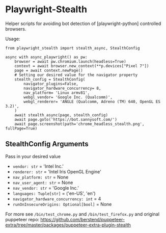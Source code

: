 # Playwright-Stealth

Helper scripts for avoiding bot detection of [playwright-python] controlled browsers.

Usage:
```
from playwright_stealth import stealth_async, StealthConfig

async with async_playwright() as pw:
    browser = await pw.chromium.launch(headless=True)
    context = await browser.new_context(**p.devices["Pixel 7"])
    page = await context.newPage()
    # Setting our desired value for the navigator property
    stealth_config = StealthConfig(
        navigator_plugins=False,
        navigator_hardware_concurrency= 8,
        nav_platform= 'Linux armv81',
        webgl_vendor= 'Google Inc. (Qualcomm)',
        webgl_renderer= 'ANGLE (Qualcomm, Adreno (TM) 640, OpenGL ES 3.2)',
    )
    await stealth_async(page, stealth_config)
    await page.goto('https://bot.sannysoft.com/')
    await page.screenshot(path='chrome_headless_stealth.png', fullPage=True)
```
## StealthConfig Arguments
Pass in your desired value
 - `vendor: str` = 'Intel Inc.'
 - `renderer: str` = 'Intel Iris OpenGL Engine'
 - `nav_platform: str` = None
 - `nav_user_agent: str` = None
 - `nav_vendor: str` = 'Google Inc.'
 - `languages: Tuple[str]` = ('en-US', 'en')
 - `navigator_hardware_concurrency: int` = 4
 - `runOnInsecureOrigins: Optional[bool]` = None

For more see `/bin/test_chrome.py` and `/bin/test_firefox.py`
and original puppeteer repo: https://github.com/berstend/puppeteer-extra/tree/master/packages/puppeteer-extra-plugin-stealth
